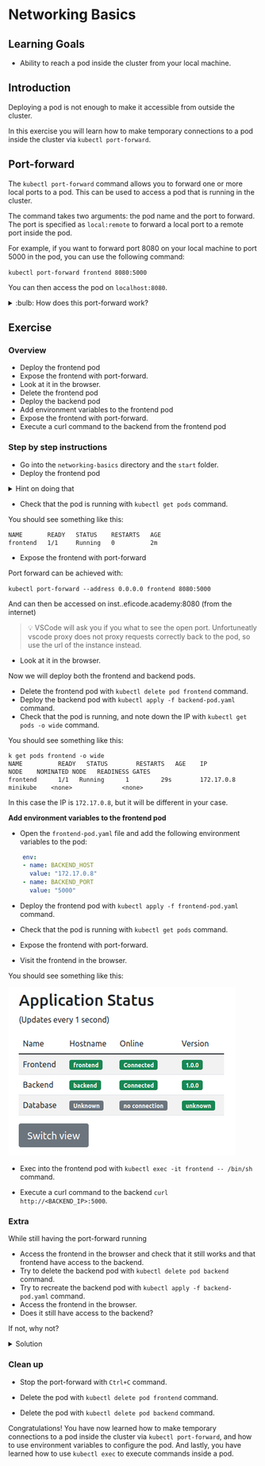 # Networking Basics

## Learning Goals

- Ability to reach a pod inside the cluster from your local machine.

## Introduction

Deploying a pod is not enough to make it accessible from outside the cluster. 

In this exercise you will learn how to make temporary connections to a pod inside the cluster via `kubectl port-forward`.

## Port-forward

The `kubectl port-forward` command allows you to forward one or more local ports to a pod. This can be used to access a pod that is running in the cluster.

The command takes two arguments: the pod name and the port to forward. The port is specified as `local:remote` to forward a local port to a remote port inside the pod.

For example, if you want to forward port 8080 on your local machine to port 5000 in the pod, you can use the following command:

`kubectl port-forward frontend 8080:5000`

You can then access the pod on `localhost:8080`.

<details>
<summary>:bulb: How does this port-forward work?</summary>

Port forwarding is a network address translation that redirects internet packets form one IP address with specified port number to another IP:PORT set.

In Kubernetes `port-forwad` creates a tunnel between your local machine and Kubernetes cluster on the specified `IP:PORT` pairs in order to establish connection to the cluster. `kubectl port-forward` allows you to forward not only pods but also services, deployments and other.   

More informatin can be found from [here](https://kubernetes.io/docs/tasks/access-application-cluster/port-forward-access-application-cluster/)

</details>

## Exercise


### Overview

- Deploy the frontend pod
- Expose the frontend with port-forward.
- Look at it in the browser.
- Delete the frontend pod
- Deploy the backend pod
- Add environment variables to the frontend pod
- Expose the frontend with port-forward.
- Execute a curl command to the backend from the frontend pod


### Step by step instructions

* Go into the `networking-basics` directory and the `start` folder.
* Deploy the frontend pod 

<details>
<summary>Hint on doing that</summary>

You can use the `kubectl apply -f` command to deploy the pod. The pod is defined in the `frontend-pod.yaml` file.

</details>

* Check that the pod is running with `kubectl get pods` command.

You should see something like this:

```
NAME       READY   STATUS    RESTARTS   AGE
frontend   1/1     Running   0          2m
```

* Expose the frontend with port-forward

Port forward can be achieved with:

`kubectl port-forward --address 0.0.0.0 frontend 8080:5000` 

And can then be accessed on inst<number>.<prefix>.eficode.academy:8080 (from the internet)

> :bulb: VSCode will ask you if you what to see the open port. Unfortuneatly vscode proxy does not proxy requests correctly back to the pod, so use the url of the instance instead.

* Look at it in the browser.

Now we will deploy both the frontend and backend pods.

* Delete the frontend pod with `kubectl delete pod frontend` command.
* Deploy the backend pod with `kubectl apply -f backend-pod.yaml` command.
* Check that the pod is running, and note down the IP with `kubectl get pods -o wide` command.

You should see something like this:
    
```
k get pods frontend -o wide
NAME          READY   STATUS        RESTARTS   AGE    IP       		NODE   	NOMINATED NODE   READINESS GATES
frontend      1/1 	Running      1 		   29s  	  172.17.0.8   	minikube  	<none>       		<none>
```

In this case the IP is `172.17.0.8`, but it will be different in your case.


**Add environment variables to the frontend pod**

* Open the `frontend-pod.yaml` file and add the following environment variables to the pod:

```YAML
    env:
    - name: BACKEND_HOST
      value: "172.17.0.8"
    - name: BACKEND_PORT
      value: "5000"
```

* Deploy the frontend pod with `kubectl apply -f frontend-pod.yaml` command.
* Check that the pod is running with `kubectl get pods` command.

* Expose the frontend with port-forward.

* Visit the frontend in the browser.

You should see something like this:

![alt](img/app-front-back.png)

* Exec into the frontend pod with `kubectl exec -it frontend -- /bin/sh` command.

* Execute a curl command to the backend `curl http://<BACKEND_IP>:5000`.

### Extra

While still having the port-forward running
* Access the frontend in the browser and check that it still works and that frontend have access to the backend.
* Try to delete the backend pod with `kubectl delete pod backend` command.
* Try to recreate the backend pod with `kubectl apply -f backend-pod.yaml` command.
* Access the frontend in the browser.
* Does it still have access to the backend?

If not, why not?

<details>
<summary>Solution</summary>

The frontend pod is not configured to automatically re-resolve the backend IP address.
So when we deleted the pod, and recreated it, the IP address changed, but the frontend pod still had the old IP address in its environment variables.

The solution to this is called services, which we will learn about in the next exercise.

</details>

### Clean up

* Stop the port-forward with `Ctrl+C` command.

* Delete the pod with `kubectl delete pod frontend` command.
* Delete the pod with `kubectl delete pod backend` command.

Congratulations! You have now learned how to make temporary connections to a pod inside the cluster via `kubectl port-forward`, and how to use environment variables to configure the pod.
And lastly, you have learned how to use `kubectl exec` to execute commands inside a pod.